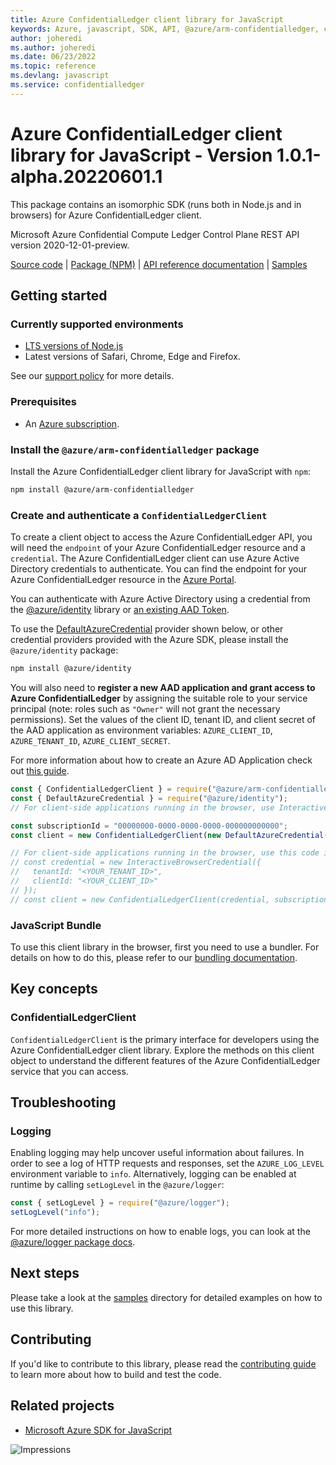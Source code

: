 ```yaml
---
title: Azure ConfidentialLedger client library for JavaScript
keywords: Azure, javascript, SDK, API, @azure/arm-confidentialledger, confidentialledger
author: joheredi
ms.author: joheredi
ms.date: 06/23/2022
ms.topic: reference
ms.devlang: javascript
ms.service: confidentialledger
---
```

# Azure ConfidentialLedger client library for JavaScript - Version 1.0.1-alpha.20220601.1 


This package contains an isomorphic SDK (runs both in Node.js and in browsers) for Azure ConfidentialLedger client.

Microsoft Azure Confidential Compute Ledger Control Plane REST API version 2020-12-01-preview.

[Source code](https://github.com/Azure/azure-sdk-for-js/tree/main/sdk/confidentialledger/arm-confidentialledger) |
[Package (NPM)](https://www.npmjs.com/package/@azure/arm-confidentialledger) |
[API reference documentation](/javascript/api/@azure/arm-confidentialledger) |
[Samples](https://github.com/Azure-Samples/azure-samples-js-management)

## Getting started

### Currently supported environments

- [LTS versions of Node.js](https://nodejs.org/about/releases/)
- Latest versions of Safari, Chrome, Edge and Firefox.

See our [support policy](https://github.com/Azure/azure-sdk-for-js/blob/main/SUPPORT.md) for more details.

### Prerequisites

- An [Azure subscription][azure_sub].

### Install the `@azure/arm-confidentialledger` package

Install the Azure ConfidentialLedger client library for JavaScript with `npm`:

```bash
npm install @azure/arm-confidentialledger
```

### Create and authenticate a `ConfidentialLedgerClient`

To create a client object to access the Azure ConfidentialLedger API, you will need the `endpoint` of your Azure ConfidentialLedger resource and a `credential`. The Azure ConfidentialLedger client can use Azure Active Directory credentials to authenticate.
You can find the endpoint for your Azure ConfidentialLedger resource in the [Azure Portal][azure_portal].

You can authenticate with Azure Active Directory using a credential from the [@azure/identity][azure_identity] library or [an existing AAD Token](https://github.com/Azure/azure-sdk-for-js/blob/master/sdk/identity/identity/samples/AzureIdentityExamples.md#authenticating-with-a-pre-fetched-access-token).

To use the [DefaultAzureCredential][defaultazurecredential] provider shown below, or other credential providers provided with the Azure SDK, please install the `@azure/identity` package:

```bash
npm install @azure/identity
```

You will also need to **register a new AAD application and grant access to Azure ConfidentialLedger** by assigning the suitable role to your service principal (note: roles such as `"Owner"` will not grant the necessary permissions).
Set the values of the client ID, tenant ID, and client secret of the AAD application as environment variables: `AZURE_CLIENT_ID`, `AZURE_TENANT_ID`, `AZURE_CLIENT_SECRET`.

For more information about how to create an Azure AD Application check out [this guide](/azure/active-directory/develop/howto-create-service-principal-portal).

```javascript
const { ConfidentialLedgerClient } = require("@azure/arm-confidentialledger");
const { DefaultAzureCredential } = require("@azure/identity");
// For client-side applications running in the browser, use InteractiveBrowserCredential instead of DefaultAzureCredential. See https://aka.ms/azsdk/js/identity/examples for more details.

const subscriptionId = "00000000-0000-0000-0000-000000000000";
const client = new ConfidentialLedgerClient(new DefaultAzureCredential(), subscriptionId);

// For client-side applications running in the browser, use this code instead:
// const credential = new InteractiveBrowserCredential({
//   tenantId: "<YOUR_TENANT_ID>",
//   clientId: "<YOUR_CLIENT_ID>"
// });
// const client = new ConfidentialLedgerClient(credential, subscriptionId);
```


### JavaScript Bundle
To use this client library in the browser, first you need to use a bundler. For details on how to do this, please refer to our [bundling documentation](https://aka.ms/AzureSDKBundling).

## Key concepts

### ConfidentialLedgerClient

`ConfidentialLedgerClient` is the primary interface for developers using the Azure ConfidentialLedger client library. Explore the methods on this client object to understand the different features of the Azure ConfidentialLedger service that you can access.

## Troubleshooting

### Logging

Enabling logging may help uncover useful information about failures. In order to see a log of HTTP requests and responses, set the `AZURE_LOG_LEVEL` environment variable to `info`. Alternatively, logging can be enabled at runtime by calling `setLogLevel` in the `@azure/logger`:

```javascript
const { setLogLevel } = require("@azure/logger");
setLogLevel("info");
```

For more detailed instructions on how to enable logs, you can look at the [@azure/logger package docs](https://github.com/Azure/azure-sdk-for-js/tree/main/sdk/core/logger).

## Next steps

Please take a look at the [samples](https://github.com/Azure-Samples/azure-samples-js-management) directory for detailed examples on how to use this library.

## Contributing

If you'd like to contribute to this library, please read the [contributing guide](https://github.com/Azure/azure-sdk-for-js/blob/main/CONTRIBUTING.md) to learn more about how to build and test the code.

## Related projects

- [Microsoft Azure SDK for JavaScript](https://github.com/Azure/azure-sdk-for-js)

![Impressions](https://azure-sdk-impressions.azurewebsites.net/api/impressions/azure-sdk-for-js%2Fsdk%2Fconfidentialledger%2Farm-confidentialledger%2FREADME.png)

[azure_cli]: /cli/azure
[azure_sub]: https://azure.microsoft.com/free/
[azure_sub]: https://azure.microsoft.com/free/
[azure_portal]: https://portal.azure.com
[azure_identity]: https://github.com/Azure/azure-sdk-for-js/tree/main/sdk/identity/identity
[defaultazurecredential]: https://github.com/Azure/azure-sdk-for-js/tree/main/sdk/identity/identity#defaultazurecredential

